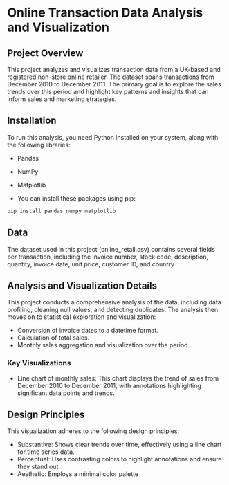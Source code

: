 # Online Transaction Data Analysis and Visualization

## Project Overview
This project analyzes and visualizes transaction data from a UK-based and registered non-store online retailer. The dataset spans transactions from December 2010 to December 2011. The primary goal is to explore the sales trends over this period and highlight key patterns and insights that can inform sales and marketing strategies.

## Installation
To run this analysis, you need Python installed on your system, along with the following libraries:
- Pandas
- NumPy
- Matplotlib

- You can install these packages using pip:
  
```bash
pip install pandas numpy matplotlib

```


## Data
The dataset used in this project (online_retail.csv) contains several fields per transaction, including the invoice number, stock code, description, quantity, invoice date, unit price, customer ID, and country.


## Analysis and Visualization Details
This project conducts a comprehensive analysis of the data, including data profiling, cleaning null values, and detecting duplicates. The analysis then moves on to statistical exploration and visualization:

* Conversion of invoice dates to a datetime format.
* Calculation of total sales.
* Monthly sales aggregation and visualization over the period.

### Key Visualizations
* Line chart of monthly sales: This chart displays the trend of sales from December 2010 to December 2011, with annotations highlighting significant data points and trends.


## Design Principles
This visualization adheres to the following design principles:

* Substantive: Shows clear trends over time, effectively using a line chart for time series data.
* Perceptual: Uses contrasting colors to highlight annotations and ensure they stand out.
* Aesthetic: Employs a minimal color palette
